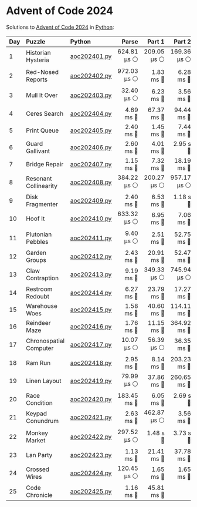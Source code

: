# Advent of Code 2024

Solutions to [Advent of Code 2024](https://adventofcode.com/2024/) in [Python](https://www.python.org/):


| Day  | Puzzle                 | Python                                                 |       Parse |      Part 1 |      Part 2 |       Total |
| :--- | :--------------------- | :----------------------------------------------------- | ----------: | ----------: | ----------: | ----------: |
| 1    | Historian Hysteria     | [aoc202401.py](01_historian_hysteria/aoc202401.py)     | 624.81 μs ⚪️ | 209.05 μs ⚪️ | 169.36 μs ⚪️ |   1.00 ms 🔵 |
| 2    | Red-Nosed Reports      | [aoc202402.py](02_red-nosed_reports/aoc202402.py)      | 972.03 μs ⚪️ |   1.83 ms 🔵 |   6.28 ms 🔵 |   9.08 ms 🔵 |
| 3    | Mull It Over           | [aoc202403.py](03_mull_it_over/aoc202403.py)           |  32.40 μs ⚪️ |   6.23 ms 🔵 |   3.56 ms 🔵 |   9.82 ms 🔵 |
| 4    | Ceres Search           | [aoc202404.py](04_ceres_search/aoc202404.py)           |   4.69 ms 🔵 |  67.37 ms 🔵 |  94.44 ms 🔵 | 166.50 ms 🔵 |
| 5    | Print Queue            | [aoc202405.py](05_print_queue/aoc202405.py)            |   2.40 ms 🔵 |   1.45 ms 🔵 |   7.44 ms 🔵 |  11.30 ms 🔵 |
| 6    | Guard Gallivant        | [aoc202406.py](06_guard_gallivant/aoc202406.py)        |   2.60 ms 🔵 |   4.01 ms 🔵 |    2.95 s 🔴 |    2.96 s 🔴 |
| 7    | Bridge Repair          | [aoc202407.py](07_bridge_repair/aoc202407.py)          |   1.15 ms 🔵 |   7.32 ms 🔵 |  18.19 ms 🔵 |  26.66 ms 🔵 |
| 8    | Resonant Collinearity  | [aoc202408.py](08_resonant_collinearity/aoc202408.py)  | 384.22 μs ⚪️ | 200.27 μs ⚪️ | 957.17 μs ⚪️ |   1.54 ms 🔵 |
| 9    | Disk Fragmenter        | [aoc202409.py](09_disk_fragmenter/aoc202409.py)        |   2.40 ms 🔵 |   6.53 ms 🔵 |    1.18 s 🔴 |    1.19 s 🔴 |
| 10   | Hoof It                | [aoc202410.py](10_hoof_it/aoc202410.py)                | 633.32 μs ⚪️ |   6.95 ms 🔵 |   7.06 ms 🔵 |  14.65 ms 🔵 |
| 11   | Plutonian Pebbles      | [aoc202411.py](11_plutonian_pebbles/aoc202411.py)      |   9.40 μs ⚪️ |   2.51 ms 🔵 |  52.75 ms 🔵 |  55.27 ms 🔵 |
| 12   | Garden Groups          | [aoc202412.py](12_garden_groups/aoc202412.py)          |   2.43 ms 🔵 |  20.91 ms 🔵 |  52.47 ms 🔵 |  75.81 ms 🔵 |
| 13   | Claw Contraption       | [aoc202413.py](13_claw_contraption/aoc202413.py)       |   9.19 ms 🔵 | 349.33 μs ⚪️ | 745.94 μs ⚪️ |  10.28 ms 🔵 |
| 14   | Restroom Redoubt       | [aoc202414.py](14_restroom_redoubt/aoc202414.py)       |   6.27 ms 🔵 |  23.79 ms 🔵 |  17.27 ms 🔵 |  47.33 ms 🔵 |
| 15   | Warehouse Woes         | [aoc202415.py](15_warehouse_woes/aoc202415.py)         |   1.58 ms 🔵 |  40.60 ms 🔵 | 114.11 ms 🔵 | 156.29 ms 🔵 |
| 16   | Reindeer Maze          | [aoc202416.py](16_reindeer_maze/aoc202416.py)          |   1.76 ms 🔵 |  11.15 ms 🔵 | 364.92 ms 🔵 | 377.83 ms 🔵 |
| 17   | Chronospatial Computer | [aoc202417.py](17_chronospatial_computer/aoc202417.py) |  10.07 μs ⚪️ |  56.39 μs ⚪️ |  36.35 ms 🔵 |  36.41 ms 🔵 |
| 18   | Ram Run                | [aoc202418.py](18_ram_run/aoc202418.py)                |   2.95 ms 🔵 |   8.14 ms 🔵 | 203.23 ms 🔵 | 214.32 ms 🔵 |
| 19   | Linen Layout           | [aoc202419.py](19_linen_layout/aoc202419.py)           |  79.99 μs ⚪️ |  37.86 ms 🔵 | 260.65 ms 🔵 | 298.59 ms 🔵 |
| 20   | Race Condition         | [aoc202420.py](20_race_condition/aoc202420.py)         | 183.45 ms 🔵 |   6.05 ms 🔵 |    2.69 s 🔴 |    2.88 s 🔴 |
| 21   | Keypad Conundrum       | [aoc202421.py](21_keypad_conundrum/aoc202421.py)       |   2.63 ms 🔵 | 462.87 μs ⚪️ |   3.56 ms 🔵 |   6.66 ms 🔵 |
| 22   | Monkey Market          | [aoc202422.py](22_monkey_market/aoc202422.py)          | 297.52 μs ⚪️ |    1.48 s 🔴 |    3.73 s 🔴 |    5.21 s 🔴 |
| 23   | Lan Party              | [aoc202423.py](23_lan_party/aoc202423.py)              |   1.13 ms 🔵 |  21.41 ms 🔵 |  37.78 ms 🔵 |  60.32 ms 🔵 |
| 24   | Crossed Wires          | [aoc202424.py](24_crossed_wires/aoc202424.py)          | 120.45 μs ⚪️ |   1.65 ms 🔵 |   1.65 ms 🔵 |   3.42 ms 🔵 |
| 25   | Code Chronicle         | [aoc202425.py](25_code_chronicle/aoc202425.py)         |   1.16 ms 🔵 |  45.81 ms 🔵 |             |  46.97 ms 🔵 |